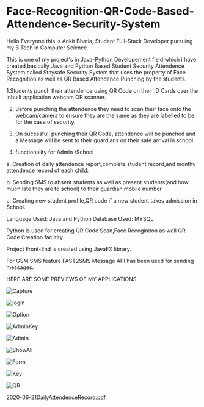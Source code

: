 # Face-Recognition-QR-Code-Based-Attendence-Security-System

Hello Everyone this is Ankit Bhatia, Student Full-Stack Developer pursuing my B.Tech in Computer Science

This is one of my project's in Java-Python Developement field  which i have created,basically Java and Python Based 
Student Security Attendence System called Staysafe Security System that uses the property of Face Recognition as well as QR Based Attendence Punching by the students.

1.Students punch their attendence using QR Code on their ID Cards over the inbuilt application webcam QR scanner.

2. Before punching the attendence they need to scan their face onto the webcam/camera to ensure they are the same as they are labelled to be for the case of security.


3. On sucessfull punching their QR Code, attendence will be punched and a Message will be sent to their guardians on their safe arrival in school


4. functionality for Admin /School

a. Creation of daily attendence report,complete student record,and monthy attendence record of each child.

b. Sending SMS  to absent students as well as present students(and how much late they are to school) to their guardian mobile number

c. Creating new student profile,QR code if a new student takes admission in School.

Language Used: Java and Python
Database Used: MYSQL


Python is used for creating QR Code Scan,Face Recoginiton as well QR Code Creation faciltity

Project Front-End is created using JavaFX library.

For GSM SMS feature FAST2SMS Message API has been used for sending messages.


HERE ARE SOME PREVIEWS OF MY APPLICATIONS 












![Capture](https://user-images.githubusercontent.com/60085587/85238377-208ed580-b44b-11ea-986f-6201e6fcdc06.PNG)

![login](https://user-images.githubusercontent.com/60085587/85238383-2389c600-b44b-11ea-9854-c2d57c94a8eb.PNG)

![Option](https://user-images.githubusercontent.com/60085587/85238384-24225c80-b44b-11ea-950e-cb2c1d7ebae1.PNG)

![AdminKey](https://user-images.githubusercontent.com/60085587/85238376-1ff63f00-b44b-11ea-8e9c-b231590cd8b9.PNG)

![Admin](https://user-images.githubusercontent.com/60085587/85238375-1ec51200-b44b-11ea-8d8c-f37f52ad7ad4.PNG)

![ShowAll](https://user-images.githubusercontent.com/60085587/85238385-24baf300-b44b-11ea-82cc-6ad25a3294c6.PNG)

![Form](https://user-images.githubusercontent.com/60085587/85238378-21c00280-b44b-11ea-9cac-7f0a939d3e6a.PNG)

![Key](https://user-images.githubusercontent.com/60085587/85238380-22f12f80-b44b-11ea-811f-b4d392934cc4.PNG)

![QR](https://user-images.githubusercontent.com/60085587/85238470-c04c6380-b44b-11ea-9f5b-012e8914d7c2.PNG)

[2020-06-21DailyAttendenceRecord.pdf](https://github.com/ankit1222000/Face-Recognition-QR-Code-Based-Attendence-Security-System/files/4810582/2020-06-21DailyAttendenceRecord.pdf)



